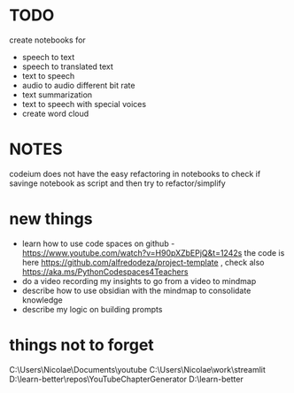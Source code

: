 # TODO

create notebooks for

* speech to text
* speech to translated text
* text to speech
* audio to audio different bit rate
* text summarization
* text to speech with special voices
* create word cloud

# NOTES
codeium does not have the easy refactoring in notebooks
to check if savinge notebook as script and then try to refactor/simplify


# new things

* learn how to use code spaces on github - https://www.youtube.com/watch?v=H90pXZbEPjQ&t=1242s the code is here https://github.com/alfredodeza/project-template , check also ​https://aka.ms/PythonCodespaces4Teachers
* do a video  recording my insights to go from a video to mindmap
* describe how to use obsidian with the mindmap to consolidate knowledge
* describe my logic on building prompts

# things not to forget

C:\Users\Nicolae\Documents\youtube
C:\Users\Nicolae\work\streamlit
D:\learn-better\repos\YouTubeChapterGenerator
D:\learn-better
